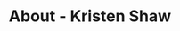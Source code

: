 ---
id: kristen_shaw
permalink: "/about/kristen_shaw"
full_name: Kristen Shaw
title: About - Kristen Shaw
role: UX Manager
image: kristen_shaw_color.jpg
about: Kristen is a UX Researcher and Designer. For over ten years, she has been crafting delightful experiences - designing and optimizing digital products at the nexus of business and user needs spanning public, private, and non-profit sectors. She is passionate about user-centered design, solving complex problems through design thinking, and using her talents to serve missions with social impact. In her free time, she likes to spend time with her husband, daughter, and their two German Shepherds, traveling, hanging out with friends, reading, and streaming the latest new releases. 
github: 
linkedin: 
featimg: "/assets/aboutBanner1.jpg"
layout: about/profile
---